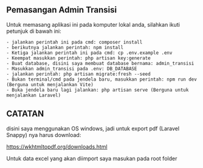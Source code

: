 ## Pemasangan Admin Transisi

Untuk memasang aplikasi ini pada komputer lokal anda, silahkan ikuti petunjuk di bawah ini:

	- jalankan perintah ini pada cmd: composer install
	- berikutnya jalankan perintah: npm install
	- Ketiga jalankan perintah ini pada cmd: cp .env.example .env 
	- Keempat masukkan perintah: php artisan key:generate
	- Buat database, disini saya membuat database bernama: admin_transisi
	- Masukkan admin_transisi pada .env: DB_DATABASE
	- jalankan perintah: php artisan migrate:fresh --seed
	- Bukan terminal/cmd pada jendela baru, masukkan perintah: npm run dev (Berguna untuk menjalankan Vite)
	- Buka jendela baru lagi jalankan: php artisan serve (Berguna untuk menjalankan Laravel)


## CATATAN

disini saya menggunakan OS windows, jadi untuk export pdf (Laravel Snappy) nya harus download:

https://wkhtmltopdf.org/downloads.html

Untuk data excel yang akan diimport saya masukan pada root folder